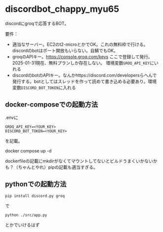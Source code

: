 # discordbot_chappy_myu65

discordにgroqで応答するBOT。

要件：
- 適当なサーバー。EC2のt2-microとかでOK。これの無料枠で行ける。discordのbotはポート開放もいらない。自鯖でもOK。
- groqのAPIキー。https://console.groq.com/keys ここで登録して発行。2025-01-31現在、無料プランしか存在しない。 環境変数`GROQ_API_KEY`にいれる
- discordのbotのAPIキー。なんかhttps://discord.com/developersらへんで発行する。botとしてはスレッドを作って読めて書き込める必要あり。環境変数`DISCORD_BOT_TOKEN`に入れる

## docker-composeでの起動方法
.envに
```
GROQ_API_KEY=<YOUR_KEY>
DISCORD_BOT_TOKEN=<YOUR_KEY>
```
を記載。

docker compose up -d

dockerfileの記載にmkdirがなくてマウントしてないとビルドうまくいかないかも？（ちゃんとやれ）pipの記載も適当すぎる。

## pythonでの起動方法
```
pip install discord.py groq
```
で

`python ./src/app.py`

とかでいけるはず




